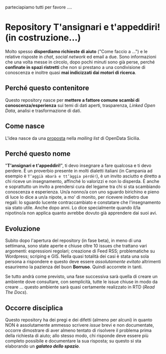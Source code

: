 parteciapiamo tutti per favore ....

# Repository T'ansignari e t'appeddiri! (in costruzione...)

Molto spesso **disperdiamo richieste di aiuto** ("Come faccio a ...") e le relative risposte in _chat_, _social network_ ed email a due. Sono informazioni che una volta messe in circolo, dopo pochi minuti sono già perse, perché **confinate in spazi ristretti** che non si prestano a una condivisione di conoscenza e inoltre quasi **mai indicizzati dai motori di ricerca**.

## Perché questo contenitore

Questo repository nasce per **mettere a fattore comune scambi di conoscenza/esperienza** sui temi di dati aperti, trasparenza, _Linked Open Data_, analisi e trasformazione di dati.

## Come nasce 

L'idea nasce da una [proposta](https://groups.google.com/d/msg/opendatasicilia/chsV6FZg1qI/dFvHx_u-EAAJ) nella _mailing list_ di OpenData Sicilia.

## Perché questo nome

"**T'ansignari e t'appeddiri!**", ti devo insegnare a fare qualcosa e ti devo perdere. È un proverbio presente in molti dialetti italiani (in Campania ad esempio è `T’aggià mbarà e tt’àggia pèrdë!`), è un invito asciutto e diretto a chi riceve un insegnamento, affinché lo valorizzi e non lo disperda. È anche e soprattutto un invito a prendersi cura del legame tra chi si sta scambiando conoscenza e esperienza.
Un/a nonno/a con uno sguardo birichino e pieno di luce lo dice a un/a nipote, a mo' di monito, per ricevere indietro due regali: lo sguardo lucente contraccambiato e constatare che l'insegnamento sia stato utile. Anche dopo anni. Lo dice specialmente quando il/la nipotino/a non applica quanto avrebbe dovuto già apprendere dai suoi avi.

## Evoluzione

Subito dopo l'apertura del repository (in fase beta), in meno di una settimana, sono state aperte e chiuse oltre 10 issues che trattano vari argomenti: espressioni regolari; creazione di Feed RSS; problematiche su Wordpress; scriping e GIS. Nella quasi totalità dei casi è stata una sola persona a rispondere e questo deve essere _assolutamente evitato_ altrimenti esauriremo la pazienza del buon **Borruso**. Quindi accorrete in tanti.

Se tutto andrà come previsto, una fase successiva sarà quella di creare un ambiente dove consultare, con semplicità, tutte le issue chiuse in modo da creare ... questo ambiente sarà quasi certamente realizzato in RTD (_Read The Docs_).

## Occorre disciplica

Questo repository ha dei pregi e dei difetti (almeno per alcuni) in quanto NON è assolutamente ammesso scrivere _issue_ brevi e non documentate, occorre dimostrare di aver almeno tentato di risolvere il problema prima della richiesta di aiuto; allo stesso modo, chi risponde deve essere più completo possibile e documentare la sua risposta; su questo si sta elaborando un **_galateo dello spazio_**.






